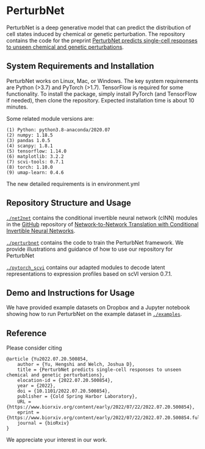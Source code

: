 # PerturbNet

PerturbNet is a deep generative model that can predict the distribution of cell states induced by chemical or genetic perturbation. The repository contains the code for the preprint [PerturbNet predicts single-cell responses to unseen chemical and genetic perturbations](https://www.biorxiv.org/content/10.1101/2022.07.20.500854v2). 

## System Requirements and Installation
PerturbNet works on Linux, Mac, or Windows. The key system requirements are Python (>3.7) and PyTorch (>1.7). TensorFlow is required for some functionality.
To install the package, simply install PyTorch (and TensorFlow if needed), then clone the repository. Expected installation time is about 10 minutes.

Some related module versions are: 
```
(1) Python: python3.8-anaconda/2020.07
(2) numpy: 1.18.5
(3) pandas 1.0.5
(4) scanpy: 1.8.1
(5) tensorflow: 1.14.0 
(6) matplotlib: 3.2.2
(7) scvi-tools: 0.7.1
(8) torch: 1.10.0
(9) umap-learn: 0.4.6
```
The new detailed requirements is in environment.yml
## Repository Structure and Usage

[`./net2net`](https://github.com/welch-lab/PerturbNet/tree/main/net2net) contains the conditional invertible neural network (cINN) modules in the [GitHub](https://github.com/CompVis/net2net/tree/master/net2net) repository of [Network-to-Network Translation with Conditional Invertible Neural Networks](https://arxiv.org/abs/2005.13580). 

[`./perturbnet`](https://github.com/welch-lab/PerturbNet/tree/main/perturbnet) contains the code to train the PerturbNet framework. We provide illustrations and guidance of how to use our repository for PerturbNet

[`./pytorch_scvi`](https://github.com/welch-lab/PerturbNet/tree/main/pytorch_scvi) contains our adapted modules to decode latent representations to expression profiles based on scVI version 0.7.1.

## Demo and Instructions for Usage
We have provided example datasets on Dropbox and a Jupyter notebook showing how to run PerturbNet on the example dataset in 
[`./examples`](https://github.com/welch-lab/PerturbNet/tree/main/examples). 

## Reference

Please consider citing

```
@article {Yu2022.07.20.500854,
	author = {Yu, Hengshi and Welch, Joshua D},
	title = {PerturbNet predicts single-cell responses to unseen chemical and genetic perturbations},
	elocation-id = {2022.07.20.500854},
	year = {2022},
	doi = {10.1101/2022.07.20.500854},
	publisher = {Cold Spring Harbor Laboratory},
	URL = {https://www.biorxiv.org/content/early/2022/07/22/2022.07.20.500854},
	eprint = {https://www.biorxiv.org/content/early/2022/07/22/2022.07.20.500854.full.pdf},
	journal = {bioRxiv}
}

```
We appreciate your interest in our work. 
